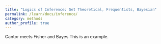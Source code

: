 ```yaml
---
title: "Logics of Inference: Set Theoretical, Frequentists, Bayesian"
permalink: /learn/docs/inference/
category: methods
author_profile: true
---
```




Cantor meets Fisher and Bayes
This is an example.